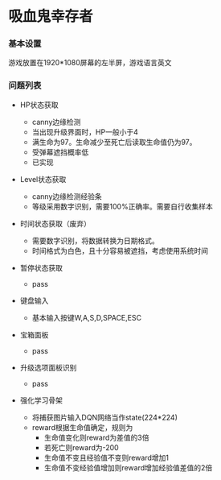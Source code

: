 # 吸血鬼幸存者

### 基本设置

游戏放置在1920*1080屏幕的左半屏，游戏语言英文

### 问题列表

+ HP状态获取
  + canny边缘检测
  + 当出现升级界面时，HP一般小于4
  + 满生命为97。生命减少至死亡后读取生命值仍为97。
  + 受弹幕遮挡概率低
  + 已实现
  
+ Level状态获取
  + canny边缘检测经验条
  + 等级采用数字识别，需要100%正确率。需要自行收集样本
  
+ 时间状态获取（废弃）
  + 需要数字识别，将数据转换为日期格式。
  + 时间格式为白色，且十分容易被遮挡，考虑使用系统时间
  
+ 暂停状态获取

  + pass

+ 键盘输入
  + 基本输入按键W,A,S,D,SPACE,ESC

+ 宝箱面板

  + pass

+ 升级选项面板识别
  + pass

+ 强化学习骨架
  + 将捕获图片输入DQN网络当作state(224*224)
  + reward根据生命值确定，规则为
    + 生命值变化则reward为差值的3倍
    + 若死亡则reward为-200
    + 生命值不变且经验值不变则reward增加1
    + 生命值不变经验值增加则reward增加经验值差值的2倍

  